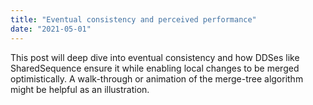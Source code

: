 ```yaml
---
title: "Eventual consistency and perceived performance"
date: "2021-05-01"
---
```


This post will deep dive into eventual consistency and how DDSes like SharedSequence ensure it while enabling local changes to be merged optimistically. A walk-through or animation of the merge-tree algorithm might be helpful as an illustration.
